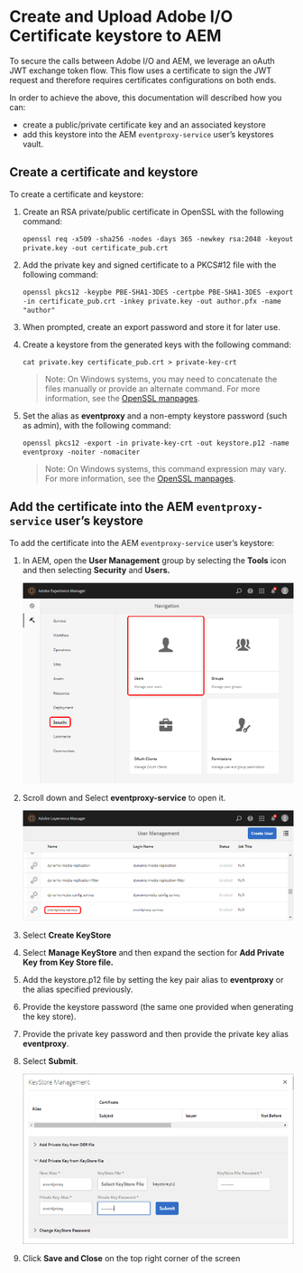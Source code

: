 # Create and Upload Adobe I/O Certificate keystore to AEM

To secure the calls between Adobe I/O and AEM, we leverage an oAuth JWT exchange token flow.
This flow uses a certificate to sign the JWT request and therefore requires certificates configurations
on both ends.

In order to achieve the above, this documentation will described how you can:

* create a public/private certificate key and an associated keystore
* add this keystore into the AEM `eventproxy-service` user&rsquo;s keystores vault.


## Create a certificate and keystore

To create a certificate and keystore:

1. Create an RSA private/public certificate in OpenSSL with the following command:

      ```
      openssl req -x509 -sha256 -nodes -days 365 -newkey rsa:2048 -keyout private.key -out certificate_pub.crt
      ```

2. Add the private key and signed certificate to a PKCS#12 file with the following command:

      ```
      openssl pkcs12 -keypbe PBE-SHA1-3DES -certpbe PBE-SHA1-3DES -export -in certificate_pub.crt -inkey private.key -out author.pfx -name "author"
      ```
3. When prompted, create an export password and store it for later use.

4. Create a keystore from the generated keys with the following command:

      ```
      cat private.key certificate_pub.crt > private-key-crt
      ```

      >Note: On Windows systems, you may need to concatenate the files manually or provide an alternate command. For more information, see the [OpenSSL manpages](https://www.openssl.org/docs/manpages.html).

5. Set the alias as **eventproxy** and a non-empty keystore password (such as admin), with the following command:

      ```
      openssl pkcs12 -export -in private-key-crt -out keystore.p12 -name eventproxy -noiter -nomaciter
      ```
      >Note: On Windows systems, this command expression may vary. For more information, see the [OpenSSL manpages](https://www.openssl.org/docs/manpages.html).

## Add the certificate into the AEM `eventproxy-service` user&rsquo;s keystore

To add the certificate into the AEM `eventproxy-service` user&rsquo;s keystore:

1. In AEM, open the **User Management** group by selecting the **Tools** icon and then selecting **Security** and **Users.**

      ![User management navigation](../../img/events_aem_07.png "User management navigation")

2. Scroll down and Select **eventproxy-service** to open it.

      ![Selecting the eventproxy service](../../img/events_aem_08.png "Selecting the eventproxy service")

3. Select **Create KeyStore**

4. Select **Manage KeyStore** and then expand the section for **Add Private Key from Key Store file.**

5. Add the keystore.p12 file by setting the key pair alias to **eventproxy** or the alias specified previously.

6. Provide the keystore password (the same one provided when generating the key store).

7. Provide the private key password and then provide the private key alias **eventproxy**.

8. Select **Submit**.

      ![keystore management](../../img/events_aem_10.png)
      
8. Click **Save and Close**  on the top right corner of the screen
      
      
      
      
      

